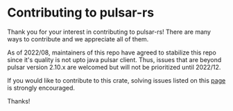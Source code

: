 # Contributing to pulsar-rs

Thank you for your interest in contributing to pulsar-rs! There are many ways to contribute and we appreciate all of them.

As of 2022/08, maintainers of this repo have agreed to stabilize this repo since it's quality is not upto java pulsar client. Thus, issues that are beyond pulsar version 2.10.x are welcomed but will not be prioritized until 2022/12.

If you would like to contribute to this crate, solving issues listed on this [page](https://github.com/streamnative/pulsar-rs/issues/224) is strongly encouraged.

Thanks!
